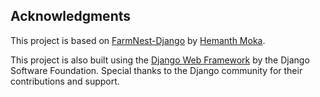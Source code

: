## Acknowledgments

This project is based on [FarmNest-Django](https://github.com/Hemanth-Moka/FarmNest-Django) by [Hemanth Moka](https://github.com/Hemanth-Moka).

This project is also built using the [Django Web Framework](https://github.com/django/django) by the Django Software Foundation. Special thanks to the Django community for their contributions and support.
